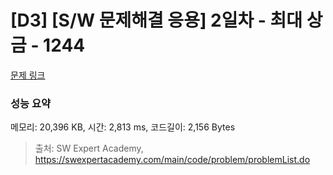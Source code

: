 # [D3] [S/W 문제해결 응용] 2일차 - 최대 상금 - 1244 

[문제 링크](https://swexpertacademy.com/main/code/problem/problemDetail.do?contestProbId=AV15Khn6AN0CFAYD) 

### 성능 요약

메모리: 20,396 KB, 시간: 2,813 ms, 코드길이: 2,156 Bytes



> 출처: SW Expert Academy, https://swexpertacademy.com/main/code/problem/problemList.do
